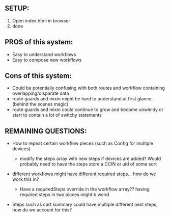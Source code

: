## SETUP:
1. Open index.html in browser
2. done


## PROS of this system:
- Easy to understand workflows
- Easy to compose new workflows

## Cons of this system:
- Could be potentially confusing with both routes and workflow containing overlapping/disparate data 
- route guards and mixin might be hard to understand at first glance (behind the scenes magic)
- route guards and mixin could continue to grow and become unwieldy or start to contain a lot of switchy statements
 

## REMAINING QUESTIONS:
- How to repeat certain workflow pieces (such as Config for multiple devices)
  - modify the steps array with new steps if devices are added? Would probably need to have the steps store a CCIN or uid of some sort

- different workflows might have different required steps... how do we work this in?
  - Have a requiredSteps override in the workflow array?? having required steps in two places might b weird
 

- Steps such as cart summary could have multiple different next steps, how do we account for this?